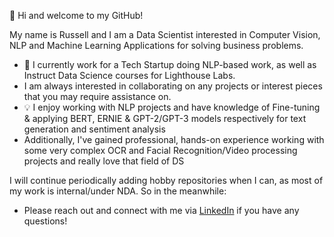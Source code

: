 👋 Hi and welcome to my GitHub! 

My name is Russell and I am a Data Scientist interested in Computer Vision, NLP and Machine Learning Applications for solving business problems.
- 🌱 I currently work for a Tech Startup doing NLP-based work, as well as Instruct Data Science courses for Lighthouse Labs.
- I am always interested in collaborating on any projects or interest pieces that you may require assistance on.
- 💡 I enjoy working with NLP projects and have knowledge of Fine-tuning & applying BERT, ERNIE & GPT-2/GPT-3 models respectively for text generation and sentiment analysis
- Additionally, I've gained professional, hands-on experience working with some very complex OCR and Facial Recognition/Video processing projects and really love that field of DS

I will continue periodically adding hobby repositories when I can, as most of my work is internal/under NDA. So in the meanwhile:
- Please reach out and connect with me via [LinkedIn](https://www.linkedin.com/in/yearwoodrussell/) if you have any questions! 

<!---
Ryearwood/Ryearwood is a ✨ special ✨ repository because its `README.md` (this file) appears on your GitHub profile.
You can click the Preview link to take a look at your changes.
--->
